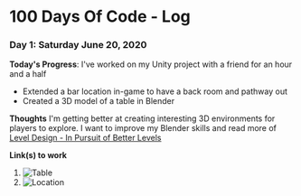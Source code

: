 # 100 Days Of Code - Log

### Day 1: Saturday June 20, 2020

**Today's Progress**: I've worked on my Unity project with a friend for an hour and a half
  - Extended a bar location in-game to have a back room and pathway out
  - Created a 3D model of a table in Blender

**Thoughts** I'm getting better at creating interesting 3D environments for players to explore. I want to improve my Blender skills and read more of [Level Design - In Pursuit of Better Levels](https://docs.google.com/document/d/1fAlf2MwEFTwePwzbP3try1H0aYa9kpVBHPBkyIq-caY/)

**Link(s) to work**
1. ![Table](https://pbs.twimg.com/media/Ea84EjCUMAAS6wK?format=png&name=900x900)
2. ![Location](https://pbs.twimg.com/media/Ea84EjEVcAAYWOp?format=jpg&name=large)
